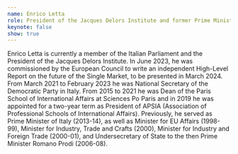 ```yaml
---
name: Enrico Letta
role: President of the Jacques Delors Institute and former Prime Minister of Italy
keynote: false
show: true
---
```


Enrico Letta is currently a member of the Italian Parliament and the President of the Jacques Delors Institute.
In June 2023, he was commissioned by the European Council to write an independent High-Level Report on the future of the Single Market, to be presented in March 2024.
From March 2021 to February 2023 he was National Secretary of the Democratic Party in Italy. From 2015 to 2021 he was Dean of the Paris School of International Affairs at Sciences Po Paris and in 2019 he was appointed for a two-year term as President of APSIA (Association of Professional Schools of International Affairs).
Previously, he served as Prime Minister of Italy (2013-14), as well as Minister for EU Affairs (1998-99), Minister for Industry, Trade and Crafts (2000), Minister for Industry and Foreign Trade (2000-01), and Undersecretary of State to the then Prime Minister Romano Prodi (2006-08).